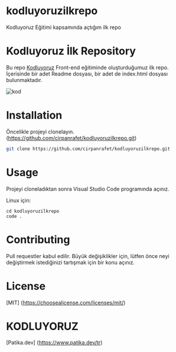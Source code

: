 # kodluyoruzilkrepo
Kodluyoruz Eğitimi kapsamında açtığım ilk repo

# Kodluyoruz İlk Repository
Bu repo [Kodluyoruz](https://www.kodluyoruz.org) Front-end eğitiminde oluşturduğumuz ilk repo. İçerisinde bir adet Readme dosyası, bir adet de index.html dosyası bulunmaktadır.

![kod](https://user-images.githubusercontent.com/116117449/200120870-60550780-fdca-4c1f-a81a-14c41bf665c8.png)

# Installation
Öncelikle projeyi clonelayın. (https://github.com/cirpanrafet/kodluyoruzilkrepo.git)

```bash
git clone https://github.com/cirpanrafet/kodluyoruzilkrepo.git
```

# Usage
Projeyi cloneladıktan sonra Visual Studio Code programında açınız.

Linux için:
```linux
cd kodluyoruzilkrepo
code .
```
# Contributing
Pull requestler kabul edilir. Büyük değişiklikler için, lütfen önce neyi değiştirmek istediğinizi tartışmak için bir konu açınız.

# License
[MIT] (https://choosealicense.com/licenses/mit/)

# KODLUYORUZ
[Patika.dev] (https://www.patika.dev/tr)
